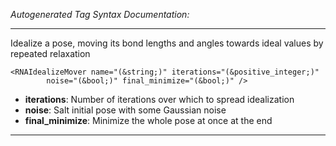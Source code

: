 _Autogenerated Tag Syntax Documentation:_

---
Idealize a pose, moving its bond lengths and angles towards ideal values by repeated relaxation

```
<RNAIdealizeMover name="(&string;)" iterations="(&positive_integer;)"
        noise="(&bool;)" final_minimize="(&bool;)" />
```

-   **iterations**: Number of iterations over which to spread idealization
-   **noise**: Salt initial pose with some Gaussian noise
-   **final_minimize**: Minimize the whole pose at once at the end

---
